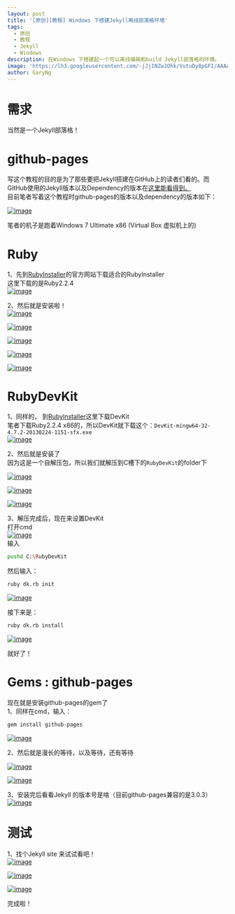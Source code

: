 ```yaml
---
layout: post
title: '[原创][教程] Windows 下搭建Jekyll离线部落格环境'
tags:
  - 原创
  - 教程
  - Jekyll
  - Windows
description: 在Windows 下搭建起一个可以离线编辑和build Jekyll部落格的环境。
image: 'https://lh3.googleusercontent.com/-jJjINZwJOhk/VutuDy8pGFI/AAAAAAAAJTg/6uBjz5k_25Y6F99lD1pmQOn1aodxwluCwCHM/s1600/18-03-2016_104303.png'
author: GaryNg
---
```


# 需求
当然是一个Jekyll部落格！

# github-pages
写这个教程的目的是为了那些要把Jekyll搭建在GitHub上的读者们看的。而GitHub使用的Jekyll版本以及Dependency的版本在[这里能看得到。](https://pages.github.com/versions/)  
目前笔者写着这个教程时github-pages的版本以及dependency的版本如下：

[![image](https://lh3.googleusercontent.com/-VTQf_PaBKPE/VusA0R0JXrI/AAAAAAAAJSI/KhnMbyQ5PKEPaIKwo4iI6bvW30dgMK4QACHM/s800/17-03-2016_235542.png "image")](https://lh3.googleusercontent.com/-VTQf_PaBKPE/VusA0R0JXrI/AAAAAAAAJSI/KhnMbyQ5PKEPaIKwo4iI6bvW30dgMK4QACHM/s1600/17-03-2016_235542.png)

笔者的机子是跑着Windows 7 Ultimate x86 (Virtual Box 虚拟机上的)  

<!-- More -->

# Ruby
1、先到[RubyInstaller](http://rubyinstaller.org/downloads/)的官方网站下载适合的RubyInstaller  
这里下载的是Ruby2.2.4  
[![image](https://lh3.googleusercontent.com/-UppKUDFRs40/VusAz8hTA2I/AAAAAAAAJSE/tf5NBj37V3YGzwVUeEpQK9Q6fyK9ika5QCHM/s800/17-03-2016_235732.png "image")](https://lh3.googleusercontent.com/-UppKUDFRs40/VusAz8hTA2I/AAAAAAAAJSE/tf5NBj37V3YGzwVUeEpQK9Q6fyK9ika5QCHM/s1600/17-03-2016_235732.png)

2、然后就是安装啦！  
[![image](https://lh3.googleusercontent.com/-c4Wdbr7_dpg/VusA187x0XI/AAAAAAAAJSQ/UEXI0Jiqjek6CaFJedS9eFnecIjhBYigQCHM/s800/18-03-2016_020215.png "image")](https://lh3.googleusercontent.com/-c4Wdbr7_dpg/VusA187x0XI/AAAAAAAAJSQ/UEXI0Jiqjek6CaFJedS9eFnecIjhBYigQCHM/s1600/18-03-2016_020215.png)

[![image](https://lh3.googleusercontent.com/-Vw_BjAxBJbI/VusA7C265RI/AAAAAAAAJSg/1izI3LsM5sEiOny5yXvhZNVW9opZ4MvzQCHM/s800/18-03-2016_020425.png "image")](https://lh3.googleusercontent.com/-Vw_BjAxBJbI/VusA7C265RI/AAAAAAAAJSg/1izI3LsM5sEiOny5yXvhZNVW9opZ4MvzQCHM/s1600/18-03-2016_020425.png)

[![image](https://lh3.googleusercontent.com/-1A9YTE8s_po/VusA4RBW2OI/AAAAAAAAJSY/YP0gOQR8IhUEl5t85GB8nPvpCqvEv7m4QCHM/s800/18-03-2016_020444.png "image")](https://lh3.googleusercontent.com/-1A9YTE8s_po/VusA4RBW2OI/AAAAAAAAJSY/YP0gOQR8IhUEl5t85GB8nPvpCqvEv7m4QCHM/s1600/18-03-2016_020444.png)

[![image](https://lh3.googleusercontent.com/-k79XIFTCUG4/VusA9Wm9hEI/AAAAAAAAJSs/S6Xxyf4nDYAypYPdQF9JO6iYe15-jHEVwCHM/s800/18-03-2016_020456.png "image")](https://lh3.googleusercontent.com/-k79XIFTCUG4/VusA9Wm9hEI/AAAAAAAAJSs/S6Xxyf4nDYAypYPdQF9JO6iYe15-jHEVwCHM/s1600/18-03-2016_020456.png)

[![image](https://lh3.googleusercontent.com/-_rHxutRaSzI/VusA64kaKuI/AAAAAAAAJSc/pvPWONIgl0ctewJMmEz8GMbmKRgX4fhKgCHM/s800/18-03-2016_020624.png "image")](https://lh3.googleusercontent.com/-_rHxutRaSzI/VusA64kaKuI/AAAAAAAAJSc/pvPWONIgl0ctewJMmEz8GMbmKRgX4fhKgCHM/s1600/18-03-2016_020624.png)

# RubyDevKit
1、同样的， 到[RubyInstaller](http://rubyinstaller.org/downloads/)这里下载DevKit   
笔者下载Ruby2.2.4 x86的，所以DevKit就下载这个：`DevKit-mingw64-32-4.7.2-20130224-1151-sfx.exe`   
[![image](https://lh3.googleusercontent.com/-7mGvbc-ATBY/VusA1ytiVSI/AAAAAAAAJSU/lP57y7H24HIy-B_VimuIyhnw-nfyHVPgACHM/s800/18-03-2016_011516.png "image")](https://lh3.googleusercontent.com/-7mGvbc-ATBY/VusA1ytiVSI/AAAAAAAAJSU/lP57y7H24HIy-B_VimuIyhnw-nfyHVPgACHM/s1600/18-03-2016_011516.png)

2、然后就是安装了  
因为这是一个自解压包，所以我们就解压到C槽下的`RubyDevKit`的folder下  

[![image](https://lh3.googleusercontent.com/-bPSgHAoJiAI/VusA_rOAs-I/AAAAAAAAJS0/bRdThKE2LWwvuGgZXSF-LVBmIuaEX_SwACHM/s800/18-03-2016_020847.png "image")](https://lh3.googleusercontent.com/-bPSgHAoJiAI/VusA_rOAs-I/AAAAAAAAJS0/bRdThKE2LWwvuGgZXSF-LVBmIuaEX_SwACHM/s1600/18-03-2016_020847.png)

[![image](https://lh3.googleusercontent.com/-uHzrW-zyAcM/VusA7lnn0OI/AAAAAAAAJSk/VNTtbYavoH4AiyMkZjIBgJjZxBSJR8k3ACHM/s800/18-03-2016_020925.png "image")](https://lh3.googleusercontent.com/-uHzrW-zyAcM/VusA7lnn0OI/AAAAAAAAJSk/VNTtbYavoH4AiyMkZjIBgJjZxBSJR8k3ACHM/s1600/18-03-2016_020925.png)

[![image](https://lh3.googleusercontent.com/-Qz3fdyTY1g4/VusBBComepI/AAAAAAAAJS8/82jsYdLrbikzkWJmcFPtj3uRkFsOjwqfwCHM/s800/18-03-2016_021241.png "image")](https://lh3.googleusercontent.com/-Qz3fdyTY1g4/VusBBComepI/AAAAAAAAJS8/82jsYdLrbikzkWJmcFPtj3uRkFsOjwqfwCHM/s1600/18-03-2016_021241.png)

3、解压完成后，现在来设置DevKit  
打开cmd  
[![image](https://lh3.googleusercontent.com/-8T_S9TMVXos/VusA9Gt6TEI/AAAAAAAAJSo/8WbEdNB3sK08zB3-W2OrbUOP3u2EjMCywCHM/s800/18-03-2016_021303.png "image")](https://lh3.googleusercontent.com/-8T_S9TMVXos/VusA9Gt6TEI/AAAAAAAAJSo/8WbEdNB3sK08zB3-W2OrbUOP3u2EjMCywCHM/s1600/18-03-2016_021303.png)  
输入  
```bash
pushd C:\RubyDevKit
```

然后输入：  
```bash
ruby dk.rb init
```

[![image](https://lh3.googleusercontent.com/-UoC-t9PImV0/VusBCjhNnbI/AAAAAAAAJTA/Cz55KiGOp3oFEcyjjl1WUAwBEpMceuSsgCHM/s800/18-03-2016_021750.png "image")](https://lh3.googleusercontent.com/-UoC-t9PImV0/VusBCjhNnbI/AAAAAAAAJTA/Cz55KiGOp3oFEcyjjl1WUAwBEpMceuSsgCHM/s1600/18-03-2016_021750.png)

接下来是：  
``` bash
ruby dk.rb install
```

[![image](https://lh3.googleusercontent.com/-lKfimr1B0mQ/VusA_FmQqYI/AAAAAAAAJSw/hKWnHWfqyAURqXOjjH3CnF-Ho7oNNUgcgCHM/s800/18-03-2016_021939.png "image")](https://lh3.googleusercontent.com/-lKfimr1B0mQ/VusA_FmQqYI/AAAAAAAAJSw/hKWnHWfqyAURqXOjjH3CnF-Ho7oNNUgcgCHM/s1600/18-03-2016_021939.png)

就好了！

# Gems : github-pages
现在就是安装github-pages的gem了  
1、同样在cmd，输入：  
```bash
gem install github-pages
```

[![image](https://lh3.googleusercontent.com/-THqXeeKKqBI/VusBBErCtVI/AAAAAAAAJS4/35FuT862tPE7APHKh-LgbK78LzRCKalrACHM/s800/18-03-2016_024245.png "image")](https://lh3.googleusercontent.com/-THqXeeKKqBI/VusBBErCtVI/AAAAAAAAJS4/35FuT862tPE7APHKh-LgbK78LzRCKalrACHM/s1600/18-03-2016_024245.png)

2、然后就是漫长的等待，以及等待，还有等待  

[![image](https://lh3.googleusercontent.com/-TbDB8UWqYM0/Vutt_Tbu0nI/AAAAAAAAJTU/SzqnILVJUiwItCcpLyptAGNclluy4k5LACHM/s800/18-03-2016_095955.png "image")](https://lh3.googleusercontent.com/-TbDB8UWqYM0/Vutt_Tbu0nI/AAAAAAAAJTU/SzqnILVJUiwItCcpLyptAGNclluy4k5LACHM/s1600/18-03-2016_095955.png)

[![image](https://lh3.googleusercontent.com/-hhaQYWHDTDM/Vutt9Q64iCI/AAAAAAAAJTQ/EZtYG305YcA4GD5q2TzPr4tACoA0ZY2cgCHM/s800/18-03-2016_101845.png "image")](https://lh3.googleusercontent.com/-hhaQYWHDTDM/Vutt9Q64iCI/AAAAAAAAJTQ/EZtYG305YcA4GD5q2TzPr4tACoA0ZY2cgCHM/s1600/18-03-2016_101845.png)

3、安装完后看看Jekyll 的版本号是啥（目前github-pages兼容的是3.0.3）
[![image](https://lh3.googleusercontent.com/-wpobtAhpdXY/VutuCgRZ-yI/AAAAAAAAJTc/A14kj6yaOtEHauMK2C6caOsCWEct6f4DACHM/s800/18-03-2016_101940.png "image")](https://lh3.googleusercontent.com/-wpobtAhpdXY/VutuCgRZ-yI/AAAAAAAAJTc/A14kj6yaOtEHauMK2C6caOsCWEct6f4DACHM/s1600/18-03-2016_101940.png)

# 测试
1、找个Jekyll site 来试试看吧！  
[![image](https://lh3.googleusercontent.com/-yrP3lo2dEoo/Vutt_jx9W6I/AAAAAAAAJTY/jGjI97c3RRkbiqj5jYbob_y-Iw7If86LwCHM/s800/18-03-2016_102506.png "image")](https://lh3.googleusercontent.com/-yrP3lo2dEoo/Vutt_jx9W6I/AAAAAAAAJTY/jGjI97c3RRkbiqj5jYbob_y-Iw7If86LwCHM/s1600/18-03-2016_102506.png)

[![image](https://lh3.googleusercontent.com/-CgY_PwheXWc/VutuEwKKyTI/AAAAAAAAJTk/L2NTpscoeaQVXGOLggJSyNcx-sydtOMVgCHM/s800/18-03-2016_102627.png "image")](https://lh3.googleusercontent.com/-CgY_PwheXWc/VutuEwKKyTI/AAAAAAAAJTk/L2NTpscoeaQVXGOLggJSyNcx-sydtOMVgCHM/s1600/18-03-2016_102627.png)

[![image](https://lh3.googleusercontent.com/-jJjINZwJOhk/VutuDy8pGFI/AAAAAAAAJTg/6uBjz5k_25Y6F99lD1pmQOn1aodxwluCwCHM/s800/18-03-2016_104303.png "image")](https://lh3.googleusercontent.com/-jJjINZwJOhk/VutuDy8pGFI/AAAAAAAAJTg/6uBjz5k_25Y6F99lD1pmQOn1aodxwluCwCHM/s1600/18-03-2016_104303.png)

完成啦！
